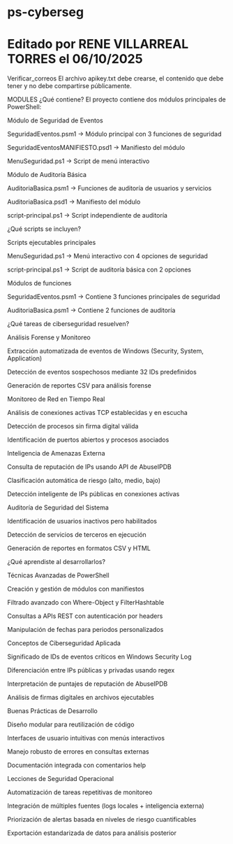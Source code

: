 # ps-cyberseg

# Editado por RENE VILLARREAL TORRES el 06/10/2025
Verificar_correos
El archivo apikey.txt debe crearse, el contenido que debe tener y no debe compartirse públicamente.

MODULES
¿Qué contiene?
El proyecto contiene dos módulos principales de PowerShell:

Módulo de Seguridad de Eventos

SeguridadEventos.psm1 → Módulo principal con 3 funciones de seguridad

SeguridadEventosMANIFIESTO.psd1 → Manifiesto del módulo

MenuSeguridad.ps1 → Script de menú interactivo

Módulo de Auditoría Básica

AuditoriaBasica.psm1 → Funciones de auditoría de usuarios y servicios

AuditoriaBasica.psd1 → Manifiesto del módulo

script-principal.ps1 → Script independiente de auditoría

¿Qué scripts se incluyen?

Scripts ejecutables principales

MenuSeguridad.ps1 → Menú interactivo con 4 opciones de seguridad

script-principal.ps1 → Script de auditoría básica con 2 opciones

Módulos de funciones

SeguridadEventos.psm1 → Contiene 3 funciones principales de seguridad

AuditoriaBasica.psm1 → Contiene 2 funciones de auditoría

¿Qué tareas de ciberseguridad resuelven?

Análisis Forense y Monitoreo

Extracción automatizada de eventos de Windows (Security, System, Application)

Detección de eventos sospechosos mediante 32 IDs predefinidos

Generación de reportes CSV para análisis forense

Monitoreo de Red en Tiempo Real

Análisis de conexiones activas TCP establecidas y en escucha

Detección de procesos sin firma digital válida

Identificación de puertos abiertos y procesos asociados

Inteligencia de Amenazas Externa

Consulta de reputación de IPs usando API de AbuseIPDB

Clasificación automática de riesgo (alto, medio, bajo)

Detección inteligente de IPs públicas en conexiones activas

Auditoría de Seguridad del Sistema

Identificación de usuarios inactivos pero habilitados

Detección de servicios de terceros en ejecución

Generación de reportes en formatos CSV y HTML

¿Qué aprendiste al desarrollarlos?

Técnicas Avanzadas de PowerShell

Creación y gestión de módulos con manifiestos

Filtrado avanzado con Where-Object y FilterHashtable

Consultas a APIs REST con autenticación por headers

Manipulación de fechas para periodos personalizados

Conceptos de Ciberseguridad Aplicada

Significado de IDs de eventos críticos en Windows Security Log

Diferenciación entre IPs públicas y privadas usando regex

Interpretación de puntajes de reputación de AbuseIPDB

Análisis de firmas digitales en archivos ejecutables

Buenas Prácticas de Desarrollo

Diseño modular para reutilización de código

Interfaces de usuario intuitivas con menús interactivos

Manejo robusto de errores en consultas externas

Documentación integrada con comentarios help

Lecciones de Seguridad Operacional

Automatización de tareas repetitivas de monitoreo

Integración de múltiples fuentes (logs locales + inteligencia externa)

Priorización de alertas basada en niveles de riesgo cuantificables

Exportación estandarizada de datos para análisis posterior

